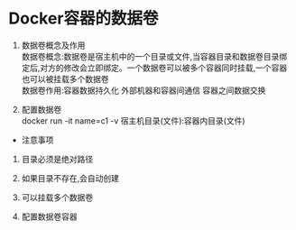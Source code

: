 # Docker容器的数据卷

1. 数据卷概念及作用  
数据卷概念:数据卷是宿主机中的一个目录或文件,当容器目录和数据卷目录绑定后,对方的修改会立即绑定。一个数据卷可以被多个容器同时挂载,一个容器也可以被挂载多个数据卷  
数据卷作用:容器数据持久化  外部机器和容器间通信 容器之间数据交换



2. 配置数据卷  
docker run -it name=c1 -v 宿主机目录(文件):容器内目录(文件)  
- 注意事项  
1. 目录必须是绝对路径
2. 如果目录不存在,会自动创建
3. 可以挂载多个数据卷



3. 配置数据卷容器